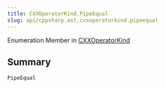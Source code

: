 ```yaml
---
title: CXXOperatorKind.PipeEqual
slug: api/cppsharp.ast.cxxoperatorkind.pipeequal
---
```

Enumeration Member in [CXXOperatorKind](/api/cppsharp/ast/cxxoperatorkind)

## Summary



```csharp
PipeEqual
```


